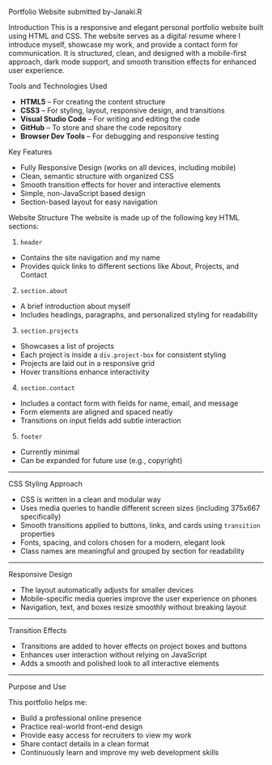 Portfolio Website 
submitted by-Janaki.R

Introduction
This is a responsive and elegant personal portfolio website built using HTML and CSS. The website serves as a digital resume where I introduce myself, showcase my work, and provide a contact form for communication. It is structured, clean, and designed with a mobile-first approach, dark mode support, and smooth transition effects for enhanced user experience.

Tools and Technologies Used
- **HTML5** – For creating the content structure  
- **CSS3** – For styling, layout, responsive design, and transitions  
- **Visual Studio Code** – For writing and editing the code  
- **GitHub** – To store and share the code repository  
- **Browser Dev Tools** – For debugging and responsive testing  

Key Features
- Fully Responsive Design (works on all devices, including mobile)  
- Clean, semantic structure with organized CSS  
- Smooth transition effects for hover and interactive elements  
- Simple, non-JavaScript based design  
- Section-based layout for easy navigation

Website Structure
The website is made up of the following key HTML sections:
1. `header`
- Contains the site navigation and my name  
- Provides quick links to different sections like About, Projects, and Contact  

2. `section.about`
- A brief introduction about myself  
- Includes headings, paragraphs, and personalized styling for readability  

3. `section.projects`
- Showcases a list of projects  
- Each project is inside a `div.project-box` for consistent styling  
- Projects are laid out in a responsive grid  
- Hover transitions enhance interactivity  

4. `section.contact`
- Includes a contact form with fields for name, email, and message  
- Form elements are aligned and spaced neatly  
- Transitions on input fields add subtle interaction  

5. `footer`
- Currently minimal  
- Can be expanded for future use (e.g., copyright)

---

CSS Styling Approach

- CSS is written in a clean and modular way  
- Uses media queries to handle different screen sizes (including 375x667 specifically)  
- Smooth transitions applied to buttons, links, and cards using `transition` properties  
- Fonts, spacing, and colors chosen for a modern, elegant look  
- Class names are meaningful and grouped by section for readability  

---

Responsive Design

- The layout automatically adjusts for smaller devices  
- Mobile-specific media queries improve the user experience on phones  
- Navigation, text, and boxes resize smoothly without breaking layout  

---

Transition Effects

- Transitions are added to hover effects on project boxes and buttons  
- Enhances user interaction without relying on JavaScript  
- Adds a smooth and polished look to all interactive elements  

---

Purpose and Use

This portfolio helps me:

- Build a professional online presence  
- Practice real-world front-end design  
- Provide easy access for recruiters to view my work  
- Share contact details in a clean format  
- Continuously learn and improve my web development skills  
